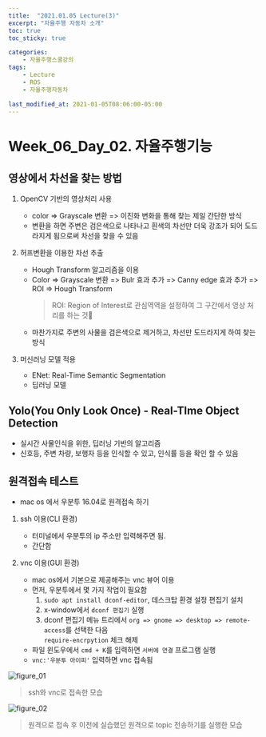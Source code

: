 ```yaml
---
title:  "2021.01.05 Lecture(3)"
excerpt: "자율주행 자동차 소개"
toc: true
toc_sticky: true

categories:
    - 자율주행스쿨강의
tags:
    - Lecture
    - ROS
    - 자율주행자동차

last_modified_at: 2021-01-05T08:06:00-05:00
---
```


# Week_06_Day_02. 자율주행기능

## 영상에서 차선을 찾는 방법
1. OpenCV 기반의 영상처리 사용
    - color => Grayscale 변환 => 이진화 변화을 통해 찾는 제일 간단한 방식
    - 변환을 하면 주변은 검은색으로 나타나고 흰색의 차선만 더욱 강조가 되어 도드라지게 됨으로써 차선을 찾을 수 있음

2. 허프변환을 이용한 차선 추출
    - Hough Transform 알고리즘을 이용
    - Color => Grayscale 변환 => Bulr 효과 추가 => Canny edge 효과 추가 => ROI => Hough Transform
        >ROI: Region of Interest로 관심역역을 설정하여 그 구간에서 영상 처리를 하는 것
    - 마찬가지로 주변의 사물을 검은색으로 제거하고, 차선만 도드라지게 하여 찾는 방식

3. 머신러닝 모델 적용
    - ENet: Real-Time Semantic Segmentation
    - 딥러닝 모델

## Yolo(You Only Look Once) - **Real-TIme Object Detection**
- 실시간 사물인식을 위한, 딥러닝 기반의 알고리즘
- 신호등, 주변 차량, 보행자 등을 인식할 수 있고, 인식률 등을 확인 할 수 있음

## 원격접속 테스트
- mac os 에서 우분투 16.04로 원격접속 하기

1. ssh 이용(CLI 환경)
    - 터미널에서 우분투의 ip 주소만 입력해주면 됨.
    - 간단함

2. vnc 이용(GUI 환경)
    - mac os에서 기본으로 제공해주는 vnc 뷰어 이용
    - 먼저, 우분투에서 몇 가지 작업이 필요함
        1. `sudo apt install dconf-editor`, 데스크탑 환경 설정 편집기 설치
        2. x-window에서 `dconf 편집기` 실행
        3. dconf 편집기 메뉴 트리에서 `org => gnome => desktop => remote-access`를 선택한 다음\
        `require-encrpytion` 체크 해제
    - 파일 윈도우에서 `cmd + K`를 입력하면 `서버에 연결` 프로그램 실행
    - `vnc:'우분투 아이피'` 입력하면 vnc 접속됨

![figure_01](img/figure_01.png)
>ssh와 vnc로 접속한 모습

![figure_02](img/figure_02.png)
>원격으로 접속 후 이전에 실습했던 원격으로 topic 전송하기를 실행한 모습